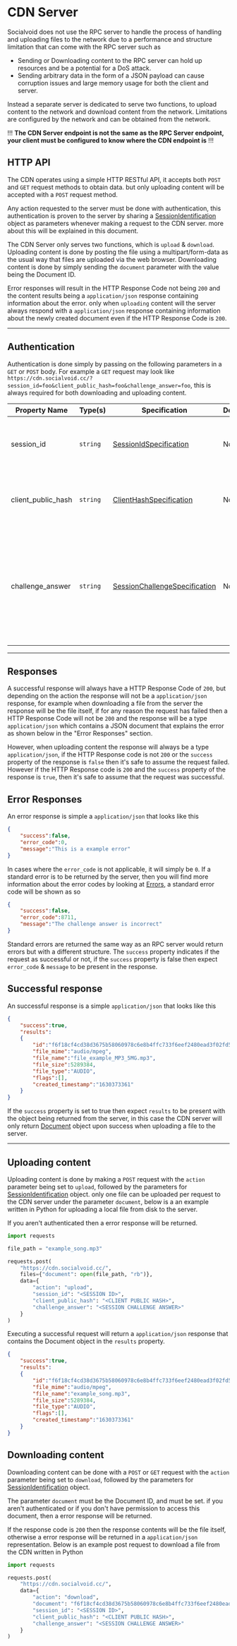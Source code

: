 # CDN Server

Socialvoid does not use the RPC server to handle the process of handling
and uploading files to the network due to a performance and structure 
limitation that can come with the RPC server such as

 - Sending or Downloading content to the RPC server can hold up 
   resources and be a potential for a DoS attack.
 - Sending arbitrary data in the form of a JSON payload can cause
   corruption issues and large memory usage for both the client and
   server.

Instead a separate server is dedicated to serve two functions, to upload
content to the network and download content from the network. Limitations
are configured by the network and can be obtained from the network.

!!! **The CDN Server endpoint is not the same as the RPC Server endpoint,
your client must be configured to know where the CDN endpoint is** !!!

## HTTP API

The CDN operates using a simple HTTP RESTful API, it accepts both `POST`
and `GET` request methods to obtain data. but only uploading  content will
be accepted with a `POST` request method.

Any action requested to the server must be done with authentication, this
authentication is proven to the server by sharing a
[SessionIdentification](../Objects/SessionIdentification.md) object
as parameters whenever making a request to the CDN server. more about
this will be explained in this document.

The CDN Server only serves two functions, which is `upload` & `download`.
Uploading content is done by posting the file using a multipart/form-data
as the usual way that files are uploaded via the web browser. Downloading
content is done by simply sending the `document` parameter with the value
being the Document ID.

Error responses will result in the HTTP Response Code not being `200` and
the content results being a `application/json` response containing
information about the error. only when `uploading` content will the server
always respond with a `application/json` response containing information
about the newly created document even if the HTTP Response Code is `200`.

--------------------------------------------------------------------------

## Authentication

Authentication is done simply by passing on the following parameters in
a `GET` or `POST` body. For example a `GET` request may look like
`https://cdn.socialvoid.cc/?session_id=foo&client_public_hash=foo&challenge_answer=foo`, this is always required for both downloading and
uploading content.

| Property Name      | Type(s)  | Specification                                                                       | Deprecated | Versions | Description                                                                                                             |
|--------------------|----------|-------------------------------------------------------------------------------------|------------|----------|-------------------------------------------------------------------------------------------------------------------------|
| session_id         | `string` | [SessionIdSpecification](../Specifications/SessionIdSpecification.md)               | No         | 1.0      | The ID of the session obtained when establishing a session                                                              |
| client_public_hash | `string` | [ClientHashSpecification](../Specifications/ClientHashSpecification.md)             | No         | 1.0      | The Public Hash of the client used when establishing the session                                                        |
| challenge_answer   | `string` | [SessionChallengeSpecification](../Specifications/SessionChallengeSpecification.md) | No         | 1.0      | The session challenge answer revolving around the client's private hash,  the same client used to establish the session |

--------------------------------------------------------------------------

## Responses

A successful response will always have a HTTP Response Code of `200`, but
depending on the action the response will not be a `application/json`
response, for example when downloading a file from the server the response
will be the file itself, if for any reason the request has failed then
a HTTP Response Code will not be `200` and the response will be a type
`application/json` which contains a JSON document that explains
the error as shown below in the "Error Responses" section.

However, when uploading content the response will always be a type
`application/json`, if the HTTP Response code is not `200` or the `success`
property of the response is `false` then it's safe to assume the request
failed. However if the HTTP Response code is `200` and the `success`
property of the response is `true`, then it's safe to assume that the
request was successful.

## Error Responses

An error response is simple a `application/json` that looks like this

```json
{
    "success":false,
    "error_code":0,
    "message":"This is a example error"
}
```

In cases where the `error_code` is not applicable, it will simply be `0`. 
If a standard error is to be returned by the server, then you will
find more information about the error codes by looking at
[Errors](../Errors/README.md), a standard error code will be shown as so

```json
{
    "success":false,
    "error_code":8711,
    "message":"The challenge answer is incorrect"
}
```

Standard errors are returned the same way as an RPC server would return
errors but with a different structure. The `success` property indicates
if the request as successful or not, if the `success` property is false
then expect `error_code` & `message` to be present in the response.

## Successful response

An successful response is a simple `application/json` that looks like this

```json
{
    "success":true,
    "results":
    {
        "id":"f6f18cf4cd38d3675b58060978c6e8b4ffc733f6eef2480ead3f02fd5267d505-bb0a233a",
        "file_mime":"audio/mpeg",
        "file_name":"file_example_MP3_5MG.mp3",
        "file_size":5289384,
        "file_type":"AUDIO",
        "flags":[],
        "created_timestamp":"1630373361"
    }
}
```

If the `success` property is set to true then expect `results` to be
present with the object being returned from the server, in this case
the CDN server will only return [Document](../Objects/Document.md) object
upon success when uploading a file to the server.

--------------------------------------------------------------------------

## Uploading content

Uploading content is done by making a `POST` request with the `action`
parameter being set to `upload`, followed by the parameters for
[SessionIdentification](../Objects/SessionIdentification.md) object.
only one file can be uploaded per request to the CDN server under the
parameter `document`, below is a an example written in Python for
uploading a local file from disk to the server.

If you aren't authenticated then a error response will be returned.

```python
import requests

file_path = "example_song.mp3"

requests.post(
    "https://cdn.socialvoid.cc/",
    files={"document": open(file_path, "rb")},
    data={
        "action": "upload",
        "session_id": "<SESSION ID>",
        "client_public_hash": "<CLIENT PUBLIC HASH>",
        "challenge_answer": "<SESSION CHALLENGE ANSWER>"
    }
)
```

Executing a successful request will return a `application/json` response
that contains the Document object in the `results` property.

```json
{
    "success":true,
    "results":
    {
        "id":"f6f18cf4cd38d3675b58060978c6e8b4ffc733f6eef2480ead3f02fd5267d505-bb0a233a",
        "file_mime":"audio/mpeg",
        "file_name":"example_song.mp3",
        "file_size":5289384,
        "file_type":"AUDIO",
        "flags":[],
        "created_timestamp":"1630373361"
    }
}
```

## Downloading content

Downloading content can be done with a `POST` or `GET` request with the
`action` parameter being set to `download`, followed by the parameters for
[SessionIdentification](../Objects/SessionIdentification.md) object.

The parameter `document` must be the Document ID, and must be set. 
if you aren't authenticated or if you don't have permission to 
access this document, then a error response will be returned.

If the response code is `200` then the response contents will be the file
itself, otherwise a error response will be returned in a `application/json`
representation. Below is an example post request to download a file from
the CDN written in Python

```python
import requests

requests.post(
    "https://cdn.socialvoid.cc/",
    data={
        "action": "download",
        "document": "f6f18cf4cd38d3675b58060978c6e8b4ffc733f6eef2480ead3f02fd5267d505-bb0a233a",
        "session_id": "<SESSION ID>",
        "client_public_hash": "<CLIENT PUBLIC HASH>",
        "challenge_answer": "<SESSION CHALLENGE ANSWER>"
    }
)
```